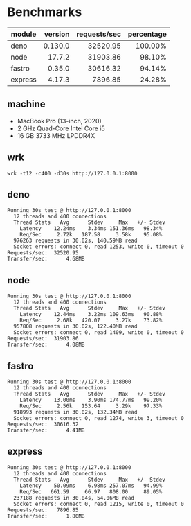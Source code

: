 # Benchmarks

| module  | version | requests/sec | percentage |
| ------- | ------: | -----------: | ---------: |
| deno    | 0.130.0 |     32520.95 |    100.00% |
| node    |  17.7.2 |     31903.86 |     98.10% |
| fastro  |  0.35.0 |     30616.32 |     94.14% |
| express |  4.17.3 |      7896.85 |     24.28% |

## machine

- MacBook Pro (13-inch, 2020)
- 2 GHz Quad-Core Intel Core i5
- 16 GB 3733 MHz LPDDR4X

## wrk

```
wrk -t12 -c400 -d30s http://127.0.0.1:8000
```

## deno

```
Running 30s test @ http://127.0.0.1:8000
  12 threads and 400 connections
  Thread Stats   Avg      Stdev     Max   +/- Stdev
    Latency    12.24ms    3.34ms 151.36ms   98.34%
    Req/Sec     2.72k   187.58     3.58k    95.08%
  976263 requests in 30.02s, 140.59MB read
  Socket errors: connect 0, read 1253, write 0, timeout 0
Requests/sec:  32520.95
Transfer/sec:      4.68MB
```

## node

```
Running 30s test @ http://127.0.0.1:8000
  12 threads and 400 connections
  Thread Stats   Avg      Stdev     Max   +/- Stdev
    Latency    12.44ms    3.22ms 109.63ms   90.88%
    Req/Sec     2.68k   420.07     3.27k    73.82%
  957808 requests in 30.02s, 122.40MB read
  Socket errors: connect 0, read 1409, write 0, timeout 0
Requests/sec:  31903.86
Transfer/sec:      4.08MB
```

## fastro

```
Running 30s test @ http://127.0.0.1:8000
  12 threads and 400 connections
  Thread Stats   Avg      Stdev     Max   +/- Stdev
    Latency    13.00ms    3.90ms 174.77ms   99.20%
    Req/Sec     2.56k   153.64     3.29k    97.33%
  918993 requests in 30.02s, 132.34MB read
  Socket errors: connect 0, read 1274, write 3, timeout 0
Requests/sec:  30616.32
Transfer/sec:      4.41MB
```

## express

```
Running 30s test @ http://127.0.0.1:8000
  12 threads and 400 connections
  Thread Stats   Avg      Stdev     Max   +/- Stdev
    Latency    50.09ms    6.98ms 257.07ms   94.99%
    Req/Sec   661.59     66.97   808.00     89.05%
  237188 requests in 30.04s, 54.06MB read
  Socket errors: connect 0, read 1215, write 0, timeout 0
Requests/sec:   7896.85
Transfer/sec:      1.80MB
```
